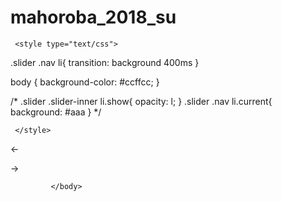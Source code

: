 # mahoroba_2018_su
<!DOCTYPE html>
<html lang="ja">
<head>
<meta charset="utf-8">
<meta name="viewport" content="width=device-width">
<meta http-equiv="X-UA-Compatible" content="IE=edge">
<title>まほろば_2018</title>
<link rel="stylesheet" href="https://torokoid.githab.io/mahoroba_2018_su/reset.css">
<link rel="stylesheet" href="https://torokoid.githab.io/mahoroba_2018_su/layout.css">  

     <style type="text/css">

  


.slider .nav li{
    transition: background 400ms
}


body { background-color: #ccffcc; }

/*
.slider .slider-inner li.show{
    opacity: l;
}
.slider .nav li.current{
    background: #aaa
}
*/

     </style>

</head>

<body>


<div class="slider">
	<ul class="slider-inner">
    </ul>
	<ul class="nav">
    </ul>
	<p id="arrow-prev" class="arrow">←</p>
	<p id="arrow-next" class="arrow"><align="left">→</align></p>
</div>
<!--    
<script src="js/index.js"></script>
    -->
    <script src="https://torokoid.githab.io/mahoroba_2018_su/index.js">
        </script>
        
             </body>
</html>

